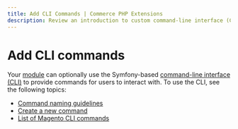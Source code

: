 ```yaml
---
title: Add CLI Commands | Commerce PHP Extensions
description: Review an introduction to custom command-line interface (CLI) commands for Adobe Commerce and Magento Open Source.
---
```


# Add CLI commands

Your [module](https://glossary.magento.com/module) can optionally use the Symfony-based [command-line interface (CLI)](https://devdocs.magento.com/guides/v2.4/config-guide/cli/config-cli.html#config-new-cli-intro) to provide commands for users to interact with. To use the CLI, see the following topics:

*  [Command naming guidelines](naming-guidelines.md)
*  [Create a new command](custom.md)
*  [List of Magento CLI commands](https://devdocs.magento.com/guides/v2.4/reference/cli/magento.html)
